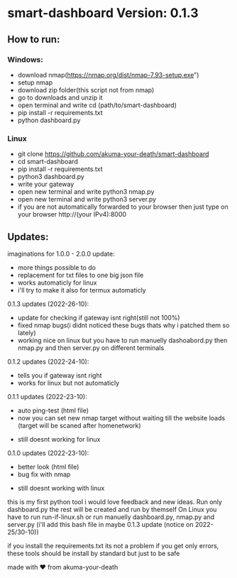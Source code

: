 # smart-dashboard Version: 0.1.3

## How to run:

### Windows:
+ download nmap(https://nmap.org/dist/nmap-7.93-setup.exe")
+ setup nmap
+ download zip folder(this script not from nmap)
+ go to downloads and unzip it
+ open terminal and write cd (path/to/smart-dashboard)
+ pip install -r requirements.txt
+ python dashboard.py
###
### Linux
+ git clone https://github.com/akuma-your-death/smart-dashboard
+ cd smart-dashboard
+ pip install -r requirements.txt
+ python3 dashboard.py 
+ write your gateway
+ open new terminal and write python3 nmap.py
+ open new terminal and write python3 server.py
+ if you are not automatically forwarded to your browser then just type on your browser http://(your IPv4):8000
###

## Updates:

imaginations for 1.0.0 - 2.0.0 update:
+ more things possible to do
+ replacement for txt files to one big json file
+ works automaticly for linux
+ i'll try to make it also for termux automaticly

0.1.3 updates (2022-26-10):
+ update for checking if gateway isnt right(still not 100%)
+ fixed nmap bugs(i didnt noticed these bugs thats why i patched them so lately)
+ working nice on linux but you have to run manuelly dashoabord.py then nmap.py and then server.py on different terminals

0.1.2 updates (2022-24-10):
+ tells you if gateway isnt right
+ works for linux but not automaticly

0.1.1 updates (2022-23-10):
+ auto ping-test (html file)
+ now you can set new nmap target without waiting till the website loads (target will be scaned after homenetwork)
- still doesnt working for linux

0.1.0 updates (2022-23-10):
+ better look (html file)
+ bug fix with nmap
- still doesnt working with linux

this is my first python tool i would love feedback and new ideas.
Run only dashboard.py the rest will be created and run by themself
On Linux you have to run run-if-linux.sh or run manuelly dashboard.py, nmap.py and server.py (i'll add this bash file in maybe 0.1.3 update (notice on 2022-25/30-10))

if you install the requirements.txt its not a problem if you get only errors, these tools should be install by standard but just to be safe

made with ❤️ from akuma-your-death
